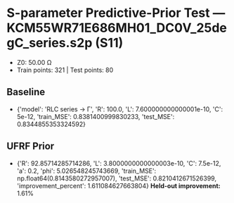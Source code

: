 # S-parameter Predictive-Prior Test — KCM55WR71E686MH01_DC0V_25degC_series.s2p (S11)
- Z0: 50.00 Ω
- Train points: 321  |  Test points: 80

## Baseline
- {'model': 'RLC series -> Γ', 'R': 100.0, 'L': 7.600000000000001e-10, 'C': 5e-12, 'train_MSE': 0.8381400999830233, 'test_MSE': 0.8344855353324592}

## UFRF Prior
- {'R': 92.85714285714286, 'L': 3.8000000000000003e-10, 'C': 7.5e-12, 'a': 0.2, 'phi': 5.026548245743669, 'train_MSE': np.float64(0.8143580272957007), 'test_MSE': 0.8210412671526399, 'improvement_percent': 1.611084627663804}
**Held-out improvement:** 1.61%